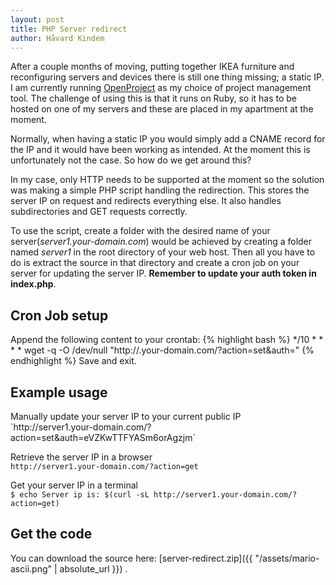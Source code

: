 ```yaml
---
layout: post
title: PHP Server redirect
author: Håvard Kindem
---
```

After a couple months of moving, putting together IKEA furniture and reconfiguring servers and devices there is still one thing missing; a static IP. I am currently running <a title="OpenProject Website" href="https://www.openproject.org/" target="_blank">OpenProject</a> as my choice of project management tool. The challenge of using this is that it runs on Ruby, so it has to be hosted on one of my servers and these are placed in my apartment at the moment.

Normally, when having a static IP you would simply add a CNAME record for the IP and it would have been working as intended. At the moment this is unfortunately not the case. So how do we get around this?

In my case, only HTTP needs to be supported at the moment so the solution was making a simple PHP script handling the redirection. This stores the server IP on request and redirects everything else. It also handles subdirectories and GET requests correctly.

To use the script, create a folder with the desired name of your server(<em>server1.your-domain.com</em>) would be achieved by creating a folder named <em>server1</em> in the root directory of your web host. Then all you have to do is extract the source in that directory and create a cron job on your server for updating the server IP. <strong>Remember to update your auth token in index.php</strong>.

<h2>Cron Job setup</h2>
Append the following content to your crontab:
{% highlight bash %}
*/10 * * * * wget -q -O /dev/null "http://<folder-name>.your-domain.com/?action=set&auth=<your-auth-code>"
{% endhighlight %}
Save and exit.

<h2>Example usage</h2>
Manually update your server IP to your current public IP<br />
`http://server1.your-domain.com/?action=set&auth=eVZKwTTFYASm6orAgzjm`

Retrieve the server IP in a browser<br />
`http://server1.your-domain.com/?action=get`

Get your server IP in a terminal<br />
`$ echo Server ip is: $(curl -sL http://server1.your-domain.com/?action=get)`

<h2>Get the code</h2>
You can download the source here: [server-redirect.zip]({{ "/assets/mario-ascii.png" | absolute_url }}) . 
